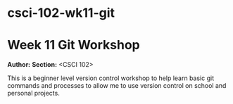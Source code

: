 # csci-102-wk11-git

# Week 11 Git Workshop
**Author:** <Jay Kim>
**Section:** <CSCI 102>

This is a beginner level version control workshop to help learn basic git commands and processes to allow me to use version control on school and personal projects.
